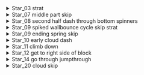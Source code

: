 <details> 
<summary>Star_03 strat</summary>

![gif](https://github.com/kaizobuzz/gal-lery-collab-strat-doc/blob/main/levels/afterglow_summit/images/Star_03wounce.webp)

</details>

<details>
<summary>Star_07 middle part skip</summary>

TODO
</details>


<details>
<summary>Star_08 second half dash through bottom spinners</summary>

![gif](https://github.com/kaizobuzz/gal-lery-collab-strat-doc/blob/main/levels/afterglow_summit/images/Star_08dashthrough.webp)
</details>

<details>
<summary>Star_09 spiked wallbounce cycle skip strat</summary>

![gif](https://github.com/kaizobuzz/gal-lery-collab-strat-doc/blob/main/levels/afterglow_summit/images/Star_09spwounce.webp)

For the first spiked wallbounce, try to start the wallbounce close to the spike wall and press left after wallbouncing as soon as possible. \
As for the second spiked wallbounce, for releasing left, you can wait until you are close to off the branch (TODO refine cue).\

For the updash there is a visual cue of when madeline's feet pass the bottom black pixel of the branch.  
<img src="https://github.com/kaizobuzz/gal-lery-collab-strat-doc/blob/main/levels/afterglow_summit/images/Star_09spwounceupdashcue.png"></img> \

<img src="https://github.com/kaizobuzz/gal-lery-collab-strat-doc/blob/main/levels/afterglow_summit/images/Star_09spwouncebranch.png"></img> \
</details>

<details>
<summary>Star_09 ending spring skip</summary> 

![gif](https://github.com/kaizobuzz/gal-lery-collab-strat-doc/blob/main/levels/afterglow_summit/images/Star_09endingcycle.webp)
</details>

<details>
<summary>Star_10 early cloud dash</summary>

![gif](https://github.com/kaizobuzz/gal-lery-collab-strat-doc/blob/main/levels/afterglow_summit/images/Star_10clouddash.webp)
</details>

<details>
<summary>Star_11 climb down</summary>

![gif](https://github.com/kaizobuzz/gal-lery-collab-strat-doc/blob/main/levels/afterglow_summit/images/Star_11climbdown.webp)
</details>

<details>
<summary>Star_12 get to right side of block </summary> 

Do two jumps on the first wall \
![gif](https://github.com/kaizobuzz/gal-lery-collab-strat-doc/blob/main/levels/afterglow_summit/images/Star_12fastgothrough.webp)
</details>

<details>
<summary>Star_14 go through jumpthrough</summary>

TODO
</details>

<details>
<summary>Star_20 cloud skip</summary>

![gif](https://github.com/kaizobuzz/gal-lery-collab-strat-doc/blob/main/levels/afterglow_summit/images/Star_20cloudskip.webp)
</details>







